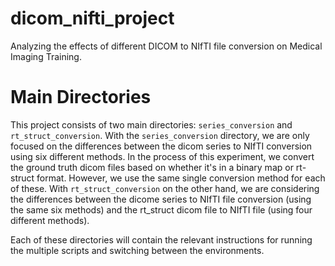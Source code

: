 # dicom_nifti_project
Analyzing the effects of different DICOM to NIfTI file conversion on Medical Imaging Training. 

# Main Directories
This project consists of two main directories: `series_conversion` and `rt_struct_conversion`. With the `series_conversion` directory, we are only focused on the differences between the dicom series to NIfTI conversion using six different methods. In the process of this experiment, we convert the ground truth dicom files based on whether it's in a binary map or rt-struct format. However, we use the same single conversion method for each of these. With `rt_struct_conversion` on the other hand, we are considering the differences between the dicome series to NIfTI file conversion (using the same six methods) and the rt_struct dicom file to NIfTI file (using four different methods).

Each of these directories will contain the relevant instructions for running the multiple scripts and switching between the environments. 
